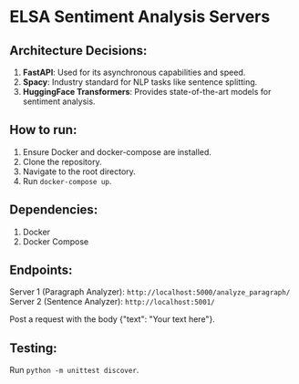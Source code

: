 # ELSA Sentiment Analysis Servers

## Architecture Decisions:
1. **FastAPI**: Used for its asynchronous capabilities and speed.
2. **Spacy**: Industry standard for NLP tasks like sentence splitting.
3. **HuggingFace Transformers**: Provides state-of-the-art models for sentiment analysis.

## How to run:

1. Ensure Docker and docker-compose are installed.
2. Clone the repository.
3. Navigate to the root directory.
4. Run `docker-compose up`.

## Dependencies:
1. Docker
2. Docker Compose

## Endpoints:

Server 1 (Paragraph Analyzer): `http://localhost:5000/analyze_paragraph/`
Server 2 (Sentence Analyzer): `http://localhost:5001/`

Post a request with the body {"text": "Your text here"}.

## Testing:
Run `python -m unittest discover`.

